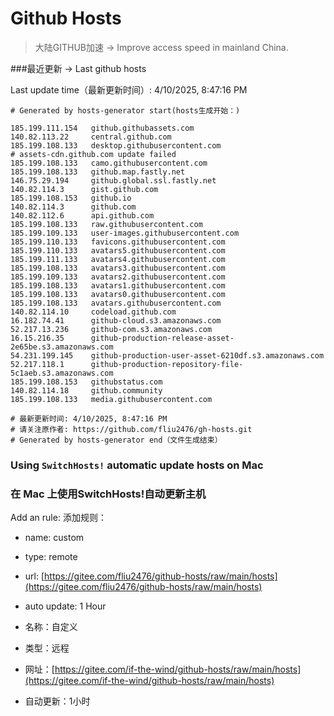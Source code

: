 # Github Hosts

>大陆GITHUB加速 -> Improve access speed in mainland China. 

###最近更新  -> Last github hosts

Last update time（最新更新时间）: 4/10/2025, 8:47:16 PM

```base
# Generated by hosts-generator start(hosts生成开始：) 

185.199.111.154   github.githubassets.com
140.82.113.22     central.github.com
185.199.108.133   desktop.githubusercontent.com
# assets-cdn.github.com update failed
185.199.108.133   camo.githubusercontent.com
185.199.108.133   github.map.fastly.net
146.75.29.194     github.global.ssl.fastly.net
140.82.114.3      gist.github.com
185.199.108.153   github.io
140.82.114.3      github.com
140.82.112.6      api.github.com
185.199.108.133   raw.githubusercontent.com
185.199.109.133   user-images.githubusercontent.com
185.199.110.133   favicons.githubusercontent.com
185.199.110.133   avatars5.githubusercontent.com
185.199.111.133   avatars4.githubusercontent.com
185.199.108.133   avatars3.githubusercontent.com
185.199.109.133   avatars2.githubusercontent.com
185.199.108.133   avatars1.githubusercontent.com
185.199.108.133   avatars0.githubusercontent.com
185.199.108.133   avatars.githubusercontent.com
140.82.114.10     codeload.github.com
16.182.74.41      github-cloud.s3.amazonaws.com
52.217.13.236     github-com.s3.amazonaws.com
16.15.216.35      github-production-release-asset-2e65be.s3.amazonaws.com
54.231.199.145    github-production-user-asset-6210df.s3.amazonaws.com
52.217.118.1      github-production-repository-file-5c1aeb.s3.amazonaws.com
185.199.108.153   githubstatus.com
140.82.114.18     github.community
185.199.108.133   media.githubusercontent.com

# 最新更新时间: 4/10/2025, 8:47:16 PM
# 请关注原作者: https://github.com/fliu2476/gh-hosts.git
# Generated by hosts-generator end（文件生成结束）
```

### Using `SwitchHosts!` automatic update hosts on Mac
### **在 Mac 上使用SwitchHosts!自动更新主机**
Add an rule:
添加规则：
- name: custom
- type: remote
- url: [https://gitee.com/fliu2476/github-hosts/raw/main/hosts](https://gitee.com/fliu2476/github-hosts/raw/main/hosts)
- auto update: 1 Hour

- 名称：自定义
- 类型：远程
- 网址：[https://gitee.com/if-the-wind/github-hosts/raw/main/hosts](https://gitee.com/if-the-wind/github-hosts/raw/main/hosts)
- 自动更新：1小时

